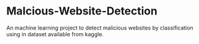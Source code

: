 # Malcious-Website-Detection
An machine learning project to detect malicious websites by classification using in dataset available from kaggle.
